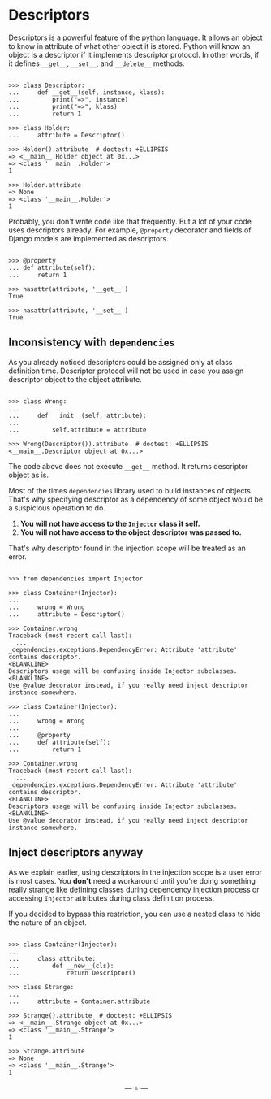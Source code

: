 # Descriptors

Descriptors is a powerful feature of the python language. It allows an object to
know in attribute of what other object it is stored. Python will know an object
is a descriptor if it implements descriptor protocol. In other words, if it
defines `__get__`, `__set__`, and `__delete__` methods.

```pycon

>>> class Descriptor:
...     def __get__(self, instance, klass):
...         print("=>", instance)
...         print("=>", klass)
...         return 1

>>> class Holder:
...     attribute = Descriptor()

>>> Holder().attribute  # doctest: +ELLIPSIS
=> <__main__.Holder object at 0x...>
=> <class '__main__.Holder'>
1

>>> Holder.attribute
=> None
=> <class '__main__.Holder'>
1

```

Probably, you don't write code like that frequently. But a lot of your code uses
descriptors already. For example, `@property` decorator and fields of Django
models are implemented as descriptors.

```pycon

>>> @property
... def attribute(self):
...     return 1

>>> hasattr(attribute, '__get__')
True

>>> hasattr(attribute, '__set__')
True

```

## Inconsistency with `dependencies`

As you already noticed descriptors could be assigned only at class definition
time. Descriptor protocol will not be used in case you assign descriptor object
to the object attribute.

```pycon

>>> class Wrong:
...
...     def __init__(self, attribute):
...
...         self.attribute = attribute

>>> Wrong(Descriptor()).attribute  # doctest: +ELLIPSIS
<__main__.Descriptor object at 0x...>

```

The code above does not execute `__get__` method. It returns descriptor object
as is.

Most of the times `dependencies` library used to build instances of objects.
That's why specifying descriptor as a dependency of some object would be a
suspicious operation to do.

1. **You will not have access to the `Injector` class it self.**
2. **You will not have access to the object descriptor was passed to.**

That's why descriptor found in the injection scope will be treated as an error.

```pycon

>>> from dependencies import Injector

>>> class Container(Injector):
...
...     wrong = Wrong
...     attribute = Descriptor()

>>> Container.wrong
Traceback (most recent call last):
  ...
_dependencies.exceptions.DependencyError: Attribute 'attribute' contains descriptor.
<BLANKLINE>
Descriptors usage will be confusing inside Injector subclasses.
<BLANKLINE>
Use @value decorator instead, if you really need inject descriptor instance somewhere.

>>> class Container(Injector):
...
...     wrong = Wrong
...
...     @property
...     def attribute(self):
...         return 1

>>> Container.wrong
Traceback (most recent call last):
  ...
_dependencies.exceptions.DependencyError: Attribute 'attribute' contains descriptor.
<BLANKLINE>
Descriptors usage will be confusing inside Injector subclasses.
<BLANKLINE>
Use @value decorator instead, if you really need inject descriptor instance somewhere.

```

## Inject descriptors anyway

As we explain earlier, using descriptors in the injection scope is a user error
is most cases. You **don't** need a workaround until you're doing something
really strange like defining classes during dependency injection process or
accessing `Injector` attributes during class definition process.

If you decided to bypass this restriction, you can use a nested class to hide
the nature of an object.

```pycon

>>> class Container(Injector):
...
...     class attribute:
...         def __new__(cls):
...             return Descriptor()

>>> class Strange:
...
...     attribute = Container.attribute

>>> Strange().attribute  # doctest: +ELLIPSIS
=> <__main__.Strange object at 0x...>
=> <class '__main__.Strange'>
1

>>> Strange.attribute
=> None
=> <class '__main__.Strange'>
1

```

<p align="center">&mdash; ⭐ &mdash;</p>
